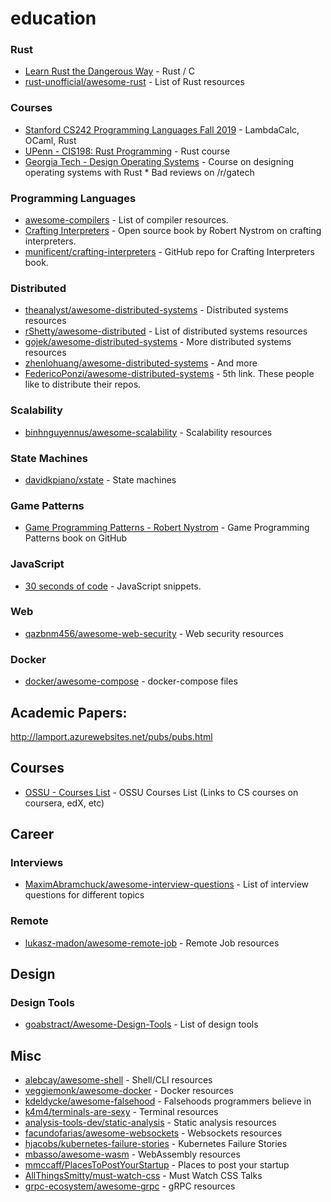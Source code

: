 # education


### Rust
* [Learn Rust the Dangerous Way](http://cliffle.com/p/dangerust/) - Rust / C
* [rust-unofficial/awesome-rust](https://github.com/rust-unofficial/awesome-rust) - List of Rust resources

### Courses

* [Stanford CS242 Programming Languages Fall 2019](http://cs242.stanford.edu/f19/) - LambdaCalc, OCaml, Rust
* [UPenn - CIS198: Rust Programming](http://cis198-2016s.github.io/schedule/) - Rust course 
* [Georgia Tech - Design Operating Systems](https://tc.gts3.org/cs3210/2020/spring/cal.html) - Course on designing operating systems with Rust * Bad reviews on /r/gatech


### Programming Languages
* [awesome-compilers](https://github.com/aalhour/awesome-compilers) - List of compiler resources.
* [Crafting Interpreters](http://www.craftinginterpreters.com/) - Open source book by Robert Nystrom on crafting interpreters.
* [munificent/crafting-interpreters](https://github.com/munificent/craftinginterpreters) - GitHub repo for Crafting Interpreters book.


### Distributed
* [theanalyst/awesome-distributed-systems](https://github.com/theanalyst/awesome-distributed-systems) - Distributed systems resources
* [rShetty/awesome-distributed](https://github.com/rShetty/awesome-distributed-systems) - List of distributed systems resources
* [gojek/awesome-distributed-systems](https://github.com/gojek/awesome-distributed-systems) - More distributed systems resources
* [zhenlohuang/awesome-distributed-systems](https://github.com/zhenlohuang/awesome-distributed-systems) - And more
* [FedericoPonzi/awesome-distributed-systems](https://github.com/FedericoPonzi/awesome-distributed-systems) - 5th link. These people like to distribute their repos.

### Scalability
* [binhnguyennus/awesome-scalability](https://github.com/binhnguyennus/awesome-scalability) - Scalability resources


### State Machines
* [davidkpiano/xstate](https://github.com/davidkpiano/xstate) - State machines


### Game Patterns
* [Game Programming Patterns - Robert Nystrom](https://github.com/munificent/game-programming-patterns) - Game Programming Patterns book on GitHub


### JavaScript
* [30 seconds of code](https://github.com/30-seconds/30-seconds-of-code) - JavaScript snippets.


### Web
* [qazbnm456/awesome-web-security](https://github.com/qazbnm456/awesome-web-security) - Web security resources


### Docker
* [docker/awesome-compose](https://github.com/docker/awesome-compose) - docker-compose files


## Academic Papers:

http://lamport.azurewebsites.net/pubs/pubs.html


## Courses
* [OSSU - Courses List](https://github.com/ossu/computer-science) - OSSU Courses List (Links to CS courses on coursera, edX, etc)


## Career

### Interviews
* [MaximAbramchuck/awesome-interview-questions](https://github.com/MaximAbramchuck/awesome-interview-questions) - List of interview questions for different topics

### Remote
* [lukasz-madon/awesome-remote-job](https://github.com/lukasz-madon/awesome-remote-job) - Remote Job resources

## Design

### Design Tools
* [goabstract/Awesome-Design-Tools](https://github.com/goabstract/Awesome-Design-Tools) - List of design tools



## Misc
* [alebcay/awesome-shell](https://github.com/alebcay/awesome-shell) - Shell/CLI resources
* [veggiemonk/awesome-docker](https://github.com/veggiemonk/awesome-docker) - Docker resources
* [kdeldycke/awesome-falsehood](https://github.com/kdeldycke/awesome-falsehood) - Falsehoods programmers believe in
* [k4m4/terminals-are-sexy](https://github.com/k4m4/terminals-are-sexy) - Terminal resources
* [analysis-tools-dev/static-analysis](https://github.com/analysis-tools-dev/static-analysis) - Static analysis resources
* [facundofarias/awesome-websockets](https://github.com/facundofarias/awesome-websockets) - Websockets resources
* [hjacobs/kubernetes-failure-stories](https://github.com/hjacobs/kubernetes-failure-stories) - Kubernetes Failure Stories
* [mbasso/awesome-wasm](https://github.com/mbasso/awesome-wasm) - WebAssembly resources
* [mmccaff/PlacesToPostYourStartup](https://github.com/mmccaff/PlacesToPostYourStartup) - Places to post your startup
* [AllThingsSmitty/must-watch-css](https://github.com/AllThingsSmitty/must-watch-css) - Must Watch CSS Talks
* [grpc-ecosystem/awesome-grpc](https://github.com/grpc-ecosystem/awesome-grpc) - gRPC resources
